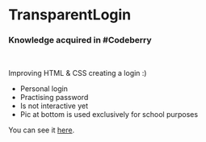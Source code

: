 # TransparentLogin
<h3> Knowledge acquired in #Codeberry </h3>

<br>

Improving HTML & CSS creating a login :)

* Personal login
* Practising password
* Is not interactive yet
* Pic at bottom is used exclusively for school purposes


You can see it <a href="https://irischinos.github.io/TransparentLogin/">here</a>.



